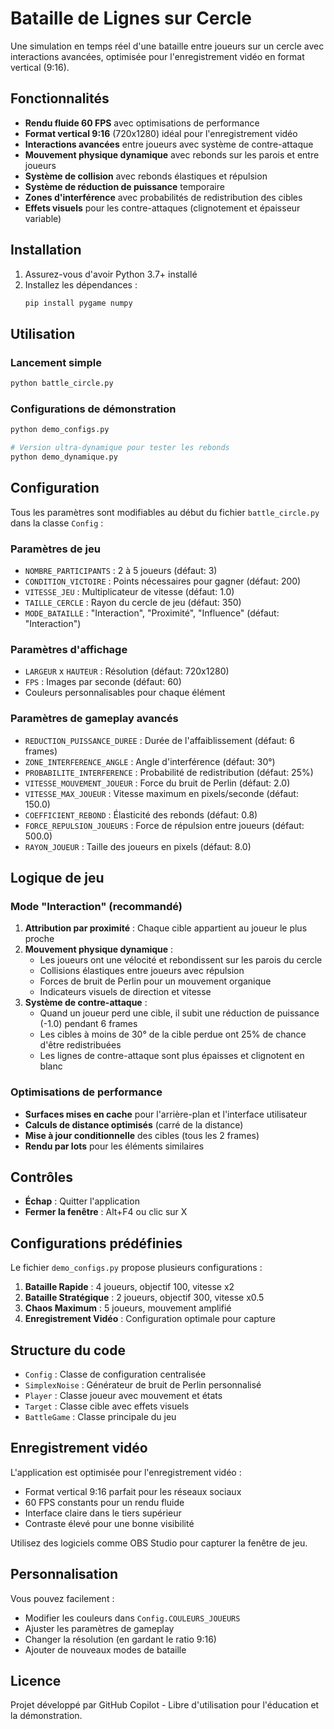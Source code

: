 # Bataille de Lignes sur Cercle

Une simulation en temps réel d'une bataille entre joueurs sur un cercle avec interactions avancées, optimisée pour l'enregistrement vidéo en format vertical (9:16).

## Fonctionnalités

- **Rendu fluide 60 FPS** avec optimisations de performance
- **Format vertical 9:16** (720x1280) idéal pour l'enregistrement vidéo
- **Interactions avancées** entre joueurs avec système de contre-attaque
- **Mouvement physique dynamique** avec rebonds sur les parois et entre joueurs
- **Système de collision** avec rebonds élastiques et répulsion
- **Système de réduction de puissance** temporaire
- **Zones d'interférence** avec probabilités de redistribution des cibles
- **Effets visuels** pour les contre-attaques (clignotement et épaisseur variable)

## Installation

1. Assurez-vous d'avoir Python 3.7+ installé
2. Installez les dépendances :
   ```bash
   pip install pygame numpy
   ```

## Utilisation

### Lancement simple
```bash
python battle_circle.py
```

### Configurations de démonstration
```bash
python demo_configs.py

# Version ultra-dynamique pour tester les rebonds
python demo_dynamique.py
```

## Configuration

Tous les paramètres sont modifiables au début du fichier `battle_circle.py` dans la classe `Config` :

### Paramètres de jeu
- `NOMBRE_PARTICIPANTS` : 2 à 5 joueurs (défaut: 3)
- `CONDITION_VICTOIRE` : Points nécessaires pour gagner (défaut: 200)
- `VITESSE_JEU` : Multiplicateur de vitesse (défaut: 1.0)
- `TAILLE_CERCLE` : Rayon du cercle de jeu (défaut: 350)
- `MODE_BATAILLE` : "Interaction", "Proximité", "Influence" (défaut: "Interaction")

### Paramètres d'affichage
- `LARGEUR` x `HAUTEUR` : Résolution (défaut: 720x1280)
- `FPS` : Images par seconde (défaut: 60)
- Couleurs personnalisables pour chaque élément

### Paramètres de gameplay avancés
- `REDUCTION_PUISSANCE_DUREE` : Durée de l'affaiblissement (défaut: 6 frames)
- `ZONE_INTERFERENCE_ANGLE` : Angle d'interférence (défaut: 30°)
- `PROBABILITE_INTERFERENCE` : Probabilité de redistribution (défaut: 25%)
- `VITESSE_MOUVEMENT_JOUEUR` : Force du bruit de Perlin (défaut: 2.0)
- `VITESSE_MAX_JOUEUR` : Vitesse maximum en pixels/seconde (défaut: 150.0)
- `COEFFICIENT_REBOND` : Élasticité des rebonds (défaut: 0.8)
- `FORCE_REPULSION_JOUEURS` : Force de répulsion entre joueurs (défaut: 500.0)
- `RAYON_JOUEUR` : Taille des joueurs en pixels (défaut: 8.0)

## Logique de jeu

### Mode "Interaction" (recommandé)
1. **Attribution par proximité** : Chaque cible appartient au joueur le plus proche
2. **Mouvement physique dynamique** : 
   - Les joueurs ont une vélocité et rebondissent sur les parois du cercle
   - Collisions élastiques entre joueurs avec répulsion
   - Forces de bruit de Perlin pour un mouvement organique
   - Indicateurs visuels de direction et vitesse
3. **Système de contre-attaque** :
   - Quand un joueur perd une cible, il subit une réduction de puissance (-1.0) pendant 6 frames
   - Les cibles à moins de 30° de la cible perdue ont 25% de chance d'être redistribuées
   - Les lignes de contre-attaque sont plus épaisses et clignotent en blanc

### Optimisations de performance
- **Surfaces mises en cache** pour l'arrière-plan et l'interface utilisateur
- **Calculs de distance optimisés** (carré de la distance)
- **Mise à jour conditionnelle** des cibles (tous les 2 frames)
- **Rendu par lots** pour les éléments similaires

## Contrôles

- **Échap** : Quitter l'application
- **Fermer la fenêtre** : Alt+F4 ou clic sur X

## Configurations prédéfinies

Le fichier `demo_configs.py` propose plusieurs configurations :

1. **Bataille Rapide** : 4 joueurs, objectif 100, vitesse x2
2. **Bataille Stratégique** : 2 joueurs, objectif 300, vitesse x0.5
3. **Chaos Maximum** : 5 joueurs, mouvement amplifié
4. **Enregistrement Vidéo** : Configuration optimale pour capture

## Structure du code

- `Config` : Classe de configuration centralisée
- `SimplexNoise` : Générateur de bruit de Perlin personnalisé
- `Player` : Classe joueur avec mouvement et états
- `Target` : Classe cible avec effets visuels
- `BattleGame` : Classe principale du jeu

## Enregistrement vidéo

L'application est optimisée pour l'enregistrement vidéo :
- Format vertical 9:16 parfait pour les réseaux sociaux
- 60 FPS constants pour un rendu fluide
- Interface claire dans le tiers supérieur
- Contraste élevé pour une bonne visibilité

Utilisez des logiciels comme OBS Studio pour capturer la fenêtre de jeu.

## Personnalisation

Vous pouvez facilement :
- Modifier les couleurs dans `Config.COULEURS_JOUEURS`
- Ajuster les paramètres de gameplay
- Changer la résolution (en gardant le ratio 9:16)
- Ajouter de nouveaux modes de bataille

## Licence

Projet développé par GitHub Copilot - Libre d'utilisation pour l'éducation et la démonstration.